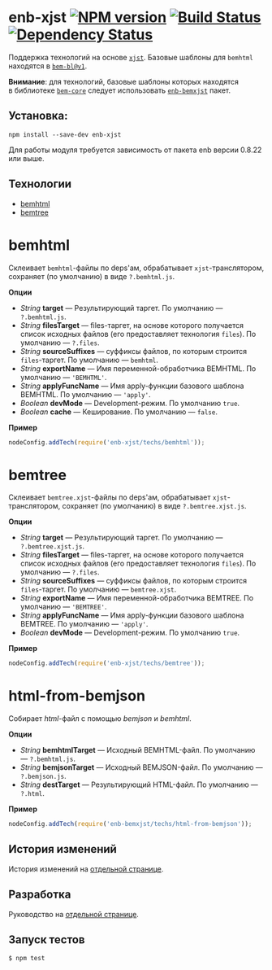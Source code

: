 enb-xjst [![NPM version](https://badge.fury.io/js/enb-xjst.svg)](http://badge.fury.io/js/enb-xjst) [![Build Status](https://travis-ci.org/enb-make/enb-xjst.svg?branch=master)](https://travis-ci.org/enb-make/enb-xjst) [![Dependency Status](https://gemnasium.com/enb-make/enb-xjst.svg)](https://gemnasium.com/enb-make/enb-xjst)
========

Поддержка технологий на&nbsp;основе [`xjst`](https://github.com/bem/xjst).
Базовые шаблоны для `bemhtml` находятся в&nbsp;[`bem-bl@v1`](https://github.com/bem/bem-bl/tree/support/1.x).

**Внимание**: для технологий, базовые шаблоны которых находятся в&nbsp;библиотеке [`bem-core`](https://github.com/bem/bem-core) следует использовать [`enb-bemxjst`](https://github.com/enb-make/enb-bemxjst) пакет.

Установка:
----------

```
npm install --save-dev enb-xjst
```
Для работы модуля требуется зависимость от пакета enb версии 0.8.22 или выше.

Технологии
----------
* [bemhtml](#bemhtml)
* [bemtree](#bemtree)

bemhtml
=======

Склеивает `bemhtml`-файлы по deps'ам, обрабатывает `xjst`-транслятором, сохраняет (по умолчанию) в виде `?.bemhtml.js`.

**Опции**

* *String* **target** — Результирующий таргет. По умолчанию — `?.bemhtml.js`.
* *String* **filesTarget** — files-таргет, на основе которого получается список исходных файлов (его предоставляет технология `files`). По умолчанию — `?.files`.
* *String* **sourceSuffixes** — суффиксы файлов, по которым строится `files`-таргет. По умолчанию — `bemhtml`.
* *String* **exportName** — Имя переменной-обработчика BEMHTML. По умолчанию — `'BEMHTML'`.
* *String* **applyFuncName** — Имя apply-функции базового шаблона BEMHTML. По умолчанию — `'apply'`.
* *Boolean* **devMode** — Development-режим.  По умолчанию `true`.
* *Boolean* **cache** — Кеширование. По умолчанию — `false`.

**Пример**

```javascript
nodeConfig.addTech(require('enb-xjst/techs/bemhtml'));
```

bemtree
=======

Склеивает `bemtree.xjst`-файлы по deps'ам, обрабатывает `xjst`-транслятором, сохраняет (по умолчанию) в виде `?.bemtree.xjst.js`.

**Опции**

* *String* **target** — Результирующий таргет. По умолчанию — `?.bemtree.xjst.js`.
* *String* **filesTarget** — files-таргет, на основе которого получается список исходных файлов (его предоставляет технология `files`). По умолчанию — `?.files`.
* *String* **sourceSuffixes** — суффиксы файлов, по которым строится `files`-таргет. По умолчанию — `bemtree.xjst`.
* *String* **exportName** — Имя переменной-обработчика BEMTREE. По умолчанию — `'BEMTREE'`.
* *String* **applyFuncName** — Имя apply-функции базового шаблона BEMTREE. По умолчанию — `'apply'`.
* *Boolean* **devMode** — Development-режим. По умолчанию `true`.

**Пример**

```javascript
nodeConfig.addTech(require('enb-xjst/techs/bemtree'));
```

html-from-bemjson
=================

Собирает *html*-файл с помощью *bemjson* и *bemhtml*.

**Опции**

* *String* **bemhtmlTarget** — Исходный BEMHTML-файл. По умолчанию — `?.bemhtml.js`.
* *String* **bemjsonTarget** — Исходный BEMJSON-файл. По умолчанию — `?.bemjson.js`.
* *String* **destTarget** — Результирующий HTML-файл. По умолчанию — `?.html`.

**Пример**

```javascript
nodeConfig.addTech(require('enb-bemxjst/techs/html-from-bemjson'));
```

История изменений
-----------------

История изменений на [отдельной странице](/CHANGELOG.md).

Разработка
----------
Руководство на [отдельной странице](/CONTRIBUTION.md).

Запуск тестов
-------------
```
$ npm test
```
